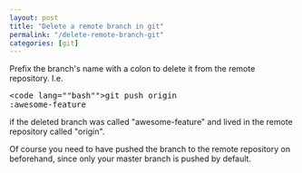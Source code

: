 ```yaml
---
layout: post
title: "Delete a remote branch in git"
permalink: "/delete-remote-branch-git"
categories: [git]
---
```


Prefix the branch's name with a colon to delete it from the remote repository. I.e. <pre><code lang=""bash"">git push origin :awesome-feature</code></pre> if the deleted branch was called "awesome-feature" and lived in the remote repository called "origin".

Of course you need to have pushed the branch to the remote repository on beforehand, since only your master branch is pushed by default.
